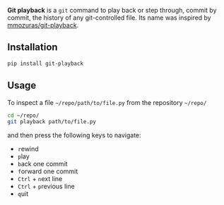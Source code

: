 **Git playback** is a `git` command to play back or step through, commit by commit, the history of any git-controlled file. Its name was inspired by [mmozuras/git-playback](https://github.com/mmozuras/git-playback).

## Installation
```sh
pip install git-playback
```

## Usage
To inspect a file `~/repo/path/to/file.py` from the repository `~/repo/`
```sh
cd ~/repo/
git playback path/to/file.py
```
and then press the following keys to navigate:
* `r`ewind
* `p`lay
* `b`ack one commit
* `f`orward one commit
* `Ctrl` + `n`ext line
* `Ctrl` + `p`revious line
* `q`uit
